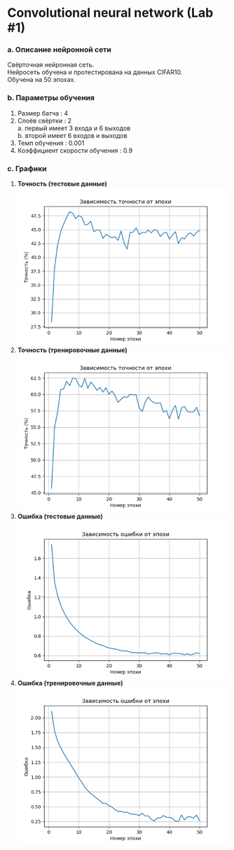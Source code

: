 # Convolutional neural network (Lab #1)

### a. Описание нейронной сети
Свёрточная нейронная сеть.\
Нейросеть обучена и протестирована на данных CIFAR10.\
Обучена на 50 эпохах.


### b. Параметры обучения
1. Размер батча : 4
2. Слоёв свёртки : 2\
    a. первый имеет 3 входа и 6 выходов\
    b. второй имеет 6 входов и выходов
3. Темп обучения : 0.001
4. Коэффициент скорости обучения : 0.9


### c. Графики
1. **Точность (тестовые данные)**\
![Accuracy](https://github.com/temp-rw/Neural_Networks/blob/master/Graphs/Accuracy(test_data).png)
2. **Точность (тренировочные данные)**\
![Accuracy](https://github.com/temp-rw/Neural_Networks/blob/master/Graphs/Accuracy(train_data).png)
3. **Ошибка (тестовые данные)**\
![Loss](https://github.com/temp-rw/Neural_Networks/blob/master/Graphs/Loss(test_data).png)
4. **Ошибка (тренировочные данные)**\
![Loss](https://github.com/temp-rw/Neural_Networks/blob/master/Graphs/Loss(train_data).png)
